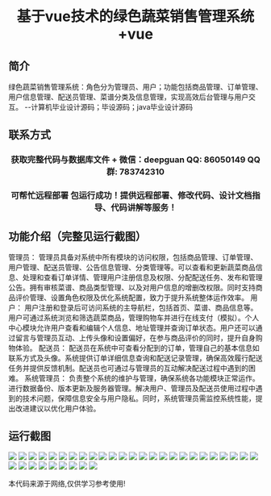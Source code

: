 <p><h1 align="center">基于vue技术的绿色蔬菜销售管理系统+vue</h1></p>

## 简介
绿色蔬菜销售管理系统：角色分为管理员、用户；功能包括商品管理、订单管理、用户信息管理、配送员管理、菜谱分类及信息管理，实现高效后台管理与用户交互。    --计算机毕业设计源码；毕设源码；java毕业设计源码


## 联系方式
<p><h3 align="center">获取完整代码与数据库文件 + 微信：deepguan QQ: 86050149 QQ群: 783742310</h3></p>
<p><h3 align="center">可帮忙远程部署 包运行成功！提供远程部署、修改代码、设计文档指导、代码讲解等服务！</h3></p>

## 功能介绍（完整见运行截图）
管理员： 管理员具备对系统中所有模块的访问权限，包括商品管理、订单管理、用户管理、配送员管理、公告信息管理、分类管理等。可以查看和更新蔬菜商品信息、处理和查看订单详情、管理用户注册信息及权限、分配配送任务、发布和管理公告。拥有审核菜谱、商品类型管理、以及对用户信息的增删改权限。同时支持商品评价管理、设置角色权限及优化系统配置，致力于提升系统整体运作效率。 用户： 用户注册和登录后可访问系统的主导航栏，包括首页、菜谱、商品信息等。用户可通过系统浏览和筛选蔬菜商品，管理购物车并进行在线支付（模拟）。个人中心模块允许用户查看和编辑个人信息、地址管理并查询订单状态。用户还可以通过留言与管理员互动、上传头像和设置偏好，在参与商品评价的同时，提升自身购物体验。 配送员： 配送员在系统中可查看分配到的订单，管理自己的基本信息如联系方式及头像。系统提供订单详细信息查询和配送记录管理，确保高效履行配送任务并提供反馈机制。配送员也可通过与管理员的互动解决配送过程中遇到的困难。 系统管理员： 负责整个系统的维护与管理，确保系统各功能模块正常运作。进行数据备份、版本更新及服务器管理。解决用户、管理员及配送员使用过程中遇到的技术问题，保障信息安全与用户隐私。同时，系统管理员需监控系统性能，提出改进建议以优化用户体验。


## 运行截图
![](https://bs-1329754181.cos.ap-shanghai.myqcloud.com/ssm/GreenVegetableSalesManagementSystem/img/001.jpg)
![](https://bs-1329754181.cos.ap-shanghai.myqcloud.com/ssm/GreenVegetableSalesManagementSystem/img/002.jpg)
![](https://bs-1329754181.cos.ap-shanghai.myqcloud.com/ssm/GreenVegetableSalesManagementSystem/img/003.jpg)
![](https://bs-1329754181.cos.ap-shanghai.myqcloud.com/ssm/GreenVegetableSalesManagementSystem/img/004.jpg)
![](https://bs-1329754181.cos.ap-shanghai.myqcloud.com/ssm/GreenVegetableSalesManagementSystem/img/005.jpg)
![](https://bs-1329754181.cos.ap-shanghai.myqcloud.com/ssm/GreenVegetableSalesManagementSystem/img/006.jpg)
![](https://bs-1329754181.cos.ap-shanghai.myqcloud.com/ssm/GreenVegetableSalesManagementSystem/img/007.jpg)
![](https://bs-1329754181.cos.ap-shanghai.myqcloud.com/ssm/GreenVegetableSalesManagementSystem/img/008.jpg)
![](https://bs-1329754181.cos.ap-shanghai.myqcloud.com/ssm/GreenVegetableSalesManagementSystem/img/009.jpg)
![](https://bs-1329754181.cos.ap-shanghai.myqcloud.com/ssm/GreenVegetableSalesManagementSystem/img/010.jpg)
![](https://bs-1329754181.cos.ap-shanghai.myqcloud.com/ssm/GreenVegetableSalesManagementSystem/img/011.jpg)
![](https://bs-1329754181.cos.ap-shanghai.myqcloud.com/ssm/GreenVegetableSalesManagementSystem/img/012.jpg)
![](https://bs-1329754181.cos.ap-shanghai.myqcloud.com/ssm/GreenVegetableSalesManagementSystem/img/013.jpg)
![](https://bs-1329754181.cos.ap-shanghai.myqcloud.com/ssm/GreenVegetableSalesManagementSystem/img/014.jpg)
![](https://bs-1329754181.cos.ap-shanghai.myqcloud.com/ssm/GreenVegetableSalesManagementSystem/img/015.jpg)
![](https://bs-1329754181.cos.ap-shanghai.myqcloud.com/ssm/GreenVegetableSalesManagementSystem/img/016.jpg)
![](https://bs-1329754181.cos.ap-shanghai.myqcloud.com/ssm/GreenVegetableSalesManagementSystem/img/017.jpg)
![](https://bs-1329754181.cos.ap-shanghai.myqcloud.com/ssm/GreenVegetableSalesManagementSystem/img/018.jpg)
![](https://bs-1329754181.cos.ap-shanghai.myqcloud.com/ssm/GreenVegetableSalesManagementSystem/img/019.jpg)
![](https://bs-1329754181.cos.ap-shanghai.myqcloud.com/ssm/GreenVegetableSalesManagementSystem/img/020.jpg)
![](https://bs-1329754181.cos.ap-shanghai.myqcloud.com/ssm/GreenVegetableSalesManagementSystem/img/021.jpg)
![](https://bs-1329754181.cos.ap-shanghai.myqcloud.com/ssm/GreenVegetableSalesManagementSystem/img/022.jpg)
![](https://bs-1329754181.cos.ap-shanghai.myqcloud.com/ssm/GreenVegetableSalesManagementSystem/img/023.jpg)
![](https://bs-1329754181.cos.ap-shanghai.myqcloud.com/ssm/GreenVegetableSalesManagementSystem/img/024.jpg)
![](https://bs-1329754181.cos.ap-shanghai.myqcloud.com/ssm/GreenVegetableSalesManagementSystem/img/025.jpg)
![](https://bs-1329754181.cos.ap-shanghai.myqcloud.com/ssm/GreenVegetableSalesManagementSystem/img/026.jpg)
![](https://bs-1329754181.cos.ap-shanghai.myqcloud.com/ssm/GreenVegetableSalesManagementSystem/img/027.jpg)
![](https://bs-1329754181.cos.ap-shanghai.myqcloud.com/ssm/GreenVegetableSalesManagementSystem/img/028.jpg)
![](https://bs-1329754181.cos.ap-shanghai.myqcloud.com/ssm/GreenVegetableSalesManagementSystem/img/029.jpg)
![](https://bs-1329754181.cos.ap-shanghai.myqcloud.com/ssm/GreenVegetableSalesManagementSystem/img/030.jpg)
![](https://bs-1329754181.cos.ap-shanghai.myqcloud.com/ssm/GreenVegetableSalesManagementSystem/img/031.jpg)
![](https://bs-1329754181.cos.ap-shanghai.myqcloud.com/ssm/GreenVegetableSalesManagementSystem/img/032.jpg)
![](https://bs-1329754181.cos.ap-shanghai.myqcloud.com/ssm/GreenVegetableSalesManagementSystem/img/033.jpg)
![](https://bs-1329754181.cos.ap-shanghai.myqcloud.com/ssm/GreenVegetableSalesManagementSystem/img/034.jpg)

<p>本代码来源于网络,仅供学习参考使用!</p>
